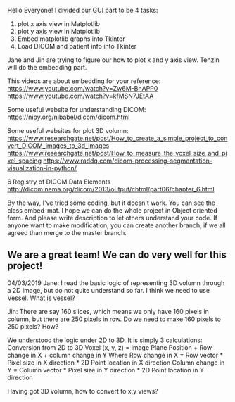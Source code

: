 Hello Everyone! I divided our GUI part to be 4 tasks:
1. plot x axis view in Matplotlib 
2. plot y axis view in Matplotlib
3. Embed matplotlib graphs into Tkinter
4. Load DICOM and patient info into Tkinter

Jane and Jin are trying to figure our how to plot x and y axis view.
Tenzin will do the embedding part.

This videos are about embedding for your reference:
https://www.youtube.com/watch?v=Zw6M-BnAPP0
https://www.youtube.com/watch?v=kfMSN7JEtAA

Some useful website for understanding DICOM:
https://nipy.org/nibabel/dicom/dicom.html

Some useful websites for plot 3D volumn:
https://www.researchgate.net/post/How_to_create_a_simple_project_to_convert_DICOM_images_to_3d_images
https://www.researchgate.net/post/How_to_measure_the_voxel_size_and_pixel_spacing
https://www.raddq.com/dicom-processing-segmentation-visualization-in-python/

6 Registry of DICOM Data Elements
http://dicom.nema.org/dicom/2013/output/chtml/part06/chapter_6.html

By the way, I've tried some coding, but it doesn't work. You can see the class embed_mat.
I hope we can do the whole project in Object oriented form. And please write description to let others understand your code.
If anyone want to make modification, you can create another branch, if we all agreed than merge to the master branch.

We are a great team! We can do very well for this project!
------------------------------------------------------------------------------------------------------------------------------------------
04/03/2019
Jane:
I read the basic logic of representing 3D volumn through a 2D image, but do not quite understand so far.
I think we need to use Vessel. What is vessel?

Jin:
There are say 160 slices, which means we only have 160 pixels in column, but there are 250 pixels in row. 
Do we need to make 160 pixels to 250 pixels? How?

We understood the logic under 2D to 3D. It is simply 3 calculations:
Conversion from 2D to 3D
Voxel (x, y, z) = Image Plane Position + Row change in X + column change in Y
Where Row change in X = Row vector * Pixel size in X direction * 2D Point location in X direction
Column change in Y = Column vector * Pixel size in Y direction * 2D Point location in Y direction

Having got 3D volumn, how to convert to x,y views?

